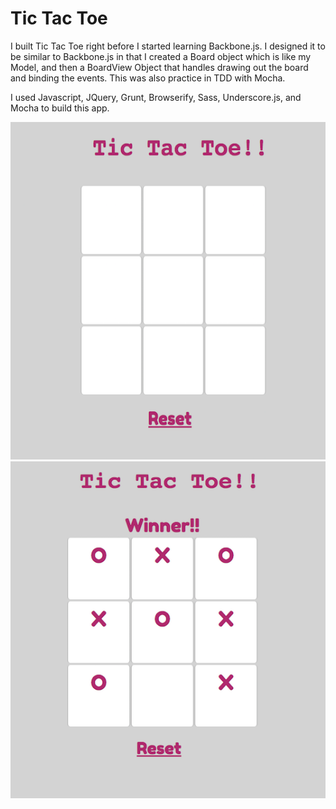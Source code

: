 # Tic Tac Toe

I built Tic Tac Toe right before I started learning Backbone.js. I designed it to be similar to Backbone.js in that I created a Board object which is like my Model, and then a BoardView Object that handles drawing out the board and binding the events. This was also practice in TDD with Mocha.

I used Javascript, JQuery, Grunt, Browserify, Sass, Underscore.js, and Mocha to build this app.

![tic-tac-toe](https://github.com/pswhisenhunt/TicTacToe/blob/master/tic-tac-toe-img/start.png)
![tic-tac-toe](https://github.com/pswhisenhunt/TicTacToe/blob/master/tic-tac-toe-img/tic-tac-toe.png)
